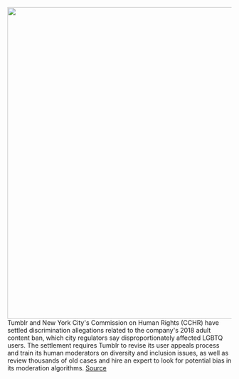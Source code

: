 <img src='https://cdn.vox-cdn.com/thumbor/PX9jfpHTT_0gTCHp4ssxq59OGyE=/0x0:2040x1360/1200x800/filters:focal(857x517:1183x843)/cdn.vox-cdn.com/uploads/chorus_image/image/70550133/acastro_191203_177_tumblr_0003.0.jpg' width='700px' /><br/>
Tumblr and New York City's Commission on Human Rights (CCHR) have settled discrimination allegations related to the company's 2018 adult content ban, which city regulators say disproportionately affected LGBTQ users. The settlement requires Tumblr to revise its user appeals process and train its human moderators on diversity and inclusion issues, as well as review thousands of old cases and hire an expert to look for potential bias in its moderation algorithms.
<a href='https://www.theverge.com/2022/2/25/22949293/tumblr-nycchr-settlement-adult-content-ban-algorithmic-bias-lgbtq'> Source <a/>